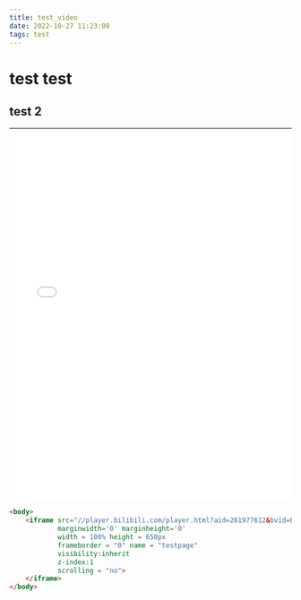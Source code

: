```yaml
---
title: test_video
date: 2022-10-27 11:23:09
tags: test
---
```


# test test
## test 2

---



<body>
	<iframe	src="//player.bilibili.com/player.html?aid=261977612&bvid=BV1ce411G7XR&cid=870665763&page=1"
			marginwidth='0' marginheight='0'
			width = 100% height = 650px
	        frameborder = "0" name = "testpage"
			visibility:inherit
			z-index:1
	        scrolling = "no">
	</iframe>
</body>

```html
<body>
	<iframe	src="//player.bilibili.com/player.html?aid=261977612&bvid=BV1ce411G7XR&cid=870665763&page=1"
			marginwidth='0' marginheight='0'
			width = 100% height = 650px
	        frameborder = "0" name = "testpage"
			visibility:inherit
			z-index:1
	        scrolling = "no">
	</iframe>
</body>
```

